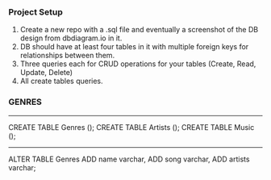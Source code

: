 ### Project Setup
1. Create a new repo with a .sql file and eventually a screenshot of the DB design from dbdiagram.io in it.
2. DB should have at least four tables in it with multiple foreign keys for relationships between them.
3. Three queries each for CRUD operations for your tables (Create, Read, Update, Delete)
4. All create tables queries.

### GENRES
---
CREATE TABLE Genres ();
CREATE TABLE Artists ();
CREATE TABLE Music ();
	
  	
---
ALTER TABLE Genres
ADD name varchar,
ADD song varchar,
ADD artists varchar;